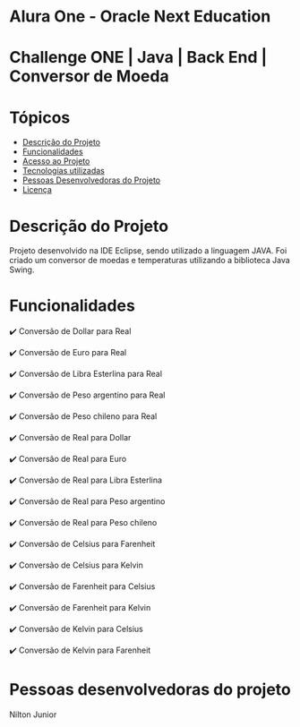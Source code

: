 # Alura One - Oracle Next Education 

# Challenge ONE | Java | Back End | Conversor de Moeda

# Tópicos

* [Descrição do Projeto](#descrição-do-projeto)
* [Funcionalidades](#funcionalidades)
* [Acesso ao Projeto](#acesso-ao-projeto)
* [Tecnologias utilizadas](#tecnologias-utilizadas)
* [Pessoas Desenvolvedoras do Projeto](#pessoas-desenvolvedoras)
* [Licença](#licença)

# Descrição do Projeto
Projeto desenvolvido na IDE Eclipse, sendo utilizado a linguagem JAVA. Foi criado um conversor de moedas e temperaturas
utilizando a biblioteca Java Swing.

# Funcionalidades
✔️ Conversão de Dollar para Real

✔️ Conversão de Euro para Real

✔️ Conversão de Libra Esterlina para Real

✔️ Conversão de Peso argentino para Real

✔️ Conversão de Peso chileno para Real

✔️ Conversão de Real para Dollar

✔️ Conversão de Real para Euro

✔️ Conversão de Real para Libra Esterlina

✔️ Conversão de Real para Peso argentino

✔️ Conversão de Real para Peso chileno

✔️ Conversão de Celsius para Farenheit

✔️ Conversão de Celsius para Kelvin 

✔️ Conversão de Farenheit para Celsius

✔️ Conversão de Farenheit para Kelvin

✔️ Conversão de Kelvin para Celsius

✔️ Conversão de Kelvin para Farenheit
  
# Pessoas desenvolvedoras do projeto 
Nilton Junior


